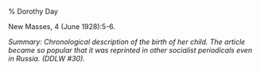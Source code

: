 % Dorothy Day

New Masses, 4 (June 1928):5-6.

*Summary: Chronological description of the birth of her child. The
article became so popular that it was reprinted in other socialist
periodicals even in Russia. (DDLW \#30).*


